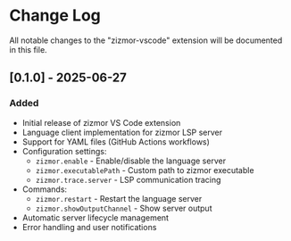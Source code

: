 # Change Log

All notable changes to the "zizmor-vscode" extension will be documented in this file.

## [0.1.0] - 2025-06-27

### Added
- Initial release of zizmor VS Code extension
- Language client implementation for zizmor LSP server
- Support for YAML files (GitHub Actions workflows)
- Configuration settings:
  - `zizmor.enable` - Enable/disable the language server
  - `zizmor.executablePath` - Custom path to zizmor executable
  - `zizmor.trace.server` - LSP communication tracing
- Commands:
  - `zizmor.restart` - Restart the language server
  - `zizmor.showOutputChannel` - Show server output
- Automatic server lifecycle management
- Error handling and user notifications

